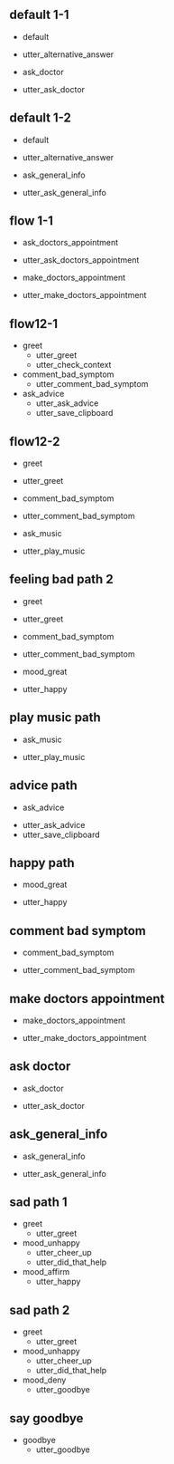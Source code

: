 ## default 1-1       <!-- no intents found -->
* default
 - utter_alternative_answer
 * ask_doctor
  - utter_ask_doctor
  
## default 1-2       <!-- no intents found -->
  * default
  - utter_alternative_answer
  * ask_general_info
  - utter_ask_general_info
  
## flow 1-1     <!--check doctors appointment -->
  * ask_doctors_appointment
   - utter_ask_doctors_appointment
  * make_doctors_appointment
   - utter_make_doctors_appointment
  

## flow12-1              <!-- bot trigger greet  -->
* greet              
  - utter_greet  <!--health over view, Enviornmental info, checking feeling included in the action-->
  - utter_check_context
* comment_bad_symptom <!-- user utterance, in format _intent[entities] -->
  - utter_comment_bad_symptom
* ask_advice
  - utter_ask_advice
  - utter_save_clipboard
  
## flow12-2
* greet
 - utter_greet  <!--health over view, Enviornmental info, checking feeling included in the action-->
* comment_bad_symptom <!-- user utterance, in format _intent[entities] -->
 - utter_comment_bad_symptom
* ask_music
 - utter_play_music
 
 
## feeling bad path 2
* greet
 - utter_greet  <!--health over view, Enviornmental info, checking feeling included in the action-->
* comment_bad_symptom <!-- user utterance, in format _intent[entities] -->
 - utter_comment_bad_symptom
* mood_great
 - utter_happy
 
## play music path
* ask_music
 - utter_play_music
 
## advice path
* ask_advice
- utter_ask_advice
- utter_save_clipboard

## happy path
* mood_great
 - utter_happy

## comment bad symptom
 * comment_bad_symptom
  - utter_comment_bad_symptom
  
## make doctors appointment
  * make_doctors_appointment
   - utter_make_doctors_appointment
  
## ask doctor
* ask_doctor
 - utter_ask_doctor

## ask_general_info
 * ask_general_info
 - utter_ask_general_info
 
## sad path 1               <!-- this is already the start of the next story -->
* greet
  - utter_greet             <!-- action of the bot to execute -->
* mood_unhappy
  - utter_cheer_up
  - utter_did_that_help
* mood_affirm
  - utter_happy

## sad path 2
* greet
  - utter_greet
* mood_unhappy
  - utter_cheer_up
  - utter_did_that_help
* mood_deny
  - utter_goodbye

## say goodbye
* goodbye
  - utter_goodbye
